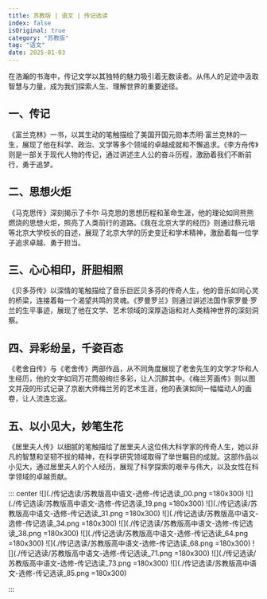 ```yaml
---
title: 苏教版 | 语文 | 传记选读
index: false
isOriginal: true
category: "苏教版"
tag: "语文"
date: 2025-01-03
---
```


在浩瀚的书海中，传记文学以其独特的魅力吸引着无数读者。从伟人的足迹中汲取智慧与力量，成为我们探索人生、理解世界的重要途径。

## 一、传记

《富兰克林》一书，以其生动的笔触描绘了美国开国元勋本杰明·富兰克林的一生，展现了他在科学、政治、文学等多个领域的卓越成就和不懈追求。《李方舟传》则是一部关于现代人物的传记，通过讲述主人公的奋斗历程，激励着我们不断前行，勇于追梦。

## 二、思想火炬

《马克思传》深刻揭示了卡尔·马克思的思想历程和革命生涯，他的理论如同熊熊燃烧的思想火炬，照亮了人类前行的道路。《我在北京大学的经历》则通过蔡元培等北京大学校长的自述，展现了北京大学的历史变迁和学术精神，激励着每一位学子追求卓越、勇于担当。

## 三、心心相印，肝胆相照

《贝多芬传》以深情的笔触描绘了音乐巨匠贝多芬的传奇人生，他的音乐如同心灵的桥梁，连接着每一个渴望共鸣的灵魂。《罗曼罗兰》则通过讲述法国作家罗曼·罗兰的生平事迹，展现了他在文学、艺术领域的深厚造诣和对人类精神世界的深刻洞察。

## 四、异彩纷呈，千姿百态

《老舍自传》与《老舍传》两部作品，从不同角度展现了老舍先生的文学才华和人生经历，他的文字如同万花筒般绚烂多彩，让人沉醉其中。《梅兰芳画传》则以图文并茂的形式记录了京剧大师梅兰芳的艺术生涯，他的表演如同一幅幅动人的画卷，让人流连忘返。

## 五、以小见大，妙笔生花

《居里夫人传》以细腻的笔触描绘了居里夫人这位伟大科学家的传奇人生，她以非凡的智慧和坚韧不拔的精神，在科学研究领域取得了举世瞩目的成就。这部作品以小见大，通过居里夫人的个人经历，展现了科学探索的艰辛与伟大，以及女性在科学领域的卓越贡献。

::: center
![](./传记选读/苏教版高中语文-选修-传记选读_00.png =180x300)
![](./传记选读/苏教版高中语文-选修-传记选读_19.png =180x300)
![](./传记选读/苏教版高中语文-选修-传记选读_31.png =180x300)
![](./传记选读/苏教版高中语文-选修-传记选读_34.png =180x300)
![](./传记选读/苏教版高中语文-选修-传记选读_38.png =180x300)
![](./传记选读/苏教版高中语文-选修-传记选读_64.png =180x300)
![](./传记选读/苏教版高中语文-选修-传记选读_68.png =180x300)
![](./传记选读/苏教版高中语文-选修-传记选读_71.png =180x300)
![](./传记选读/苏教版高中语文-选修-传记选读_73.png =180x300)
![](./传记选读/苏教版高中语文-选修-传记选读_85.png =180x300)

:::

